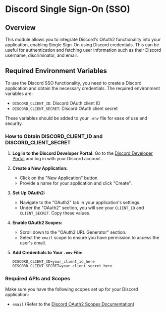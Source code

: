 # Discord Single Sign-On (SSO)

## Overview

This module allows you to integrate Discord's OAuth2 functionality into your application, enabling Single Sign-On using Discord credentials. This can be useful for authentication and fetching user information such as their Discord username, discriminator, and email.

## Required Environment Variables

To use the Discord SSO functionality, you need to create a Discord application and obtain the necessary credentials. The required environment variables are:

- `DISCORD_CLIENT_ID`: Discord OAuth client ID
- `DISCORD_CLIENT_SECRET`: Discord OAuth client secret

These variables should be added to your `.env` file for ease of use and security.

### How to Obtain DISCORD_CLIENT_ID and DISCORD_CLIENT_SECRET

1. **Log in to the Discord Developer Portal:**
   Go to the [Discord Developer Portal](https://discord.com/developers/applications) and log in with your Discord account.

2. **Create a New Application:**
   - Click on the "New Application" button.
   - Provide a name for your application and click "Create".

3. **Set Up OAuth2:**
   - Navigate to the "OAuth2" tab in your application's settings.
   - Under the "OAuth2" section, you will see your `CLIENT_ID` and `CLIENT_SECRET`. Copy these values.

4. **Enable OAuth2 Scopes:**
   - Scroll down to the "OAuth2 URL Generator" section.
   - Select the `email` scope to ensure you have permission to access the user's email.

5. **Add Credentials to Your `.env` File:**

   ```env
   DISCORD_CLIENT_ID=your_client_id_here
   DISCORD_CLIENT_SECRET=your_client_secret_here
   ```

### Required APIs and Scopes

Make sure you have the following scopes set up for your Discord application:

- `email` (Refer to the [Discord OAuth2 Scopes Documentation](https://discord.com/developers/docs/topics/oauth2#shared-resources-oauth2-scopes))

